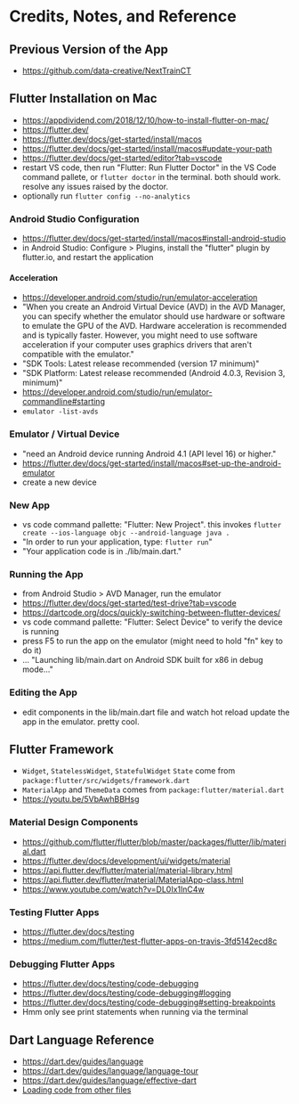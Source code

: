 # Credits, Notes, and Reference

## Previous Version of the App

  + https://github.com/data-creative/NextTrainCT

## Flutter Installation on Mac

  + https://appdividend.com/2018/12/10/how-to-install-flutter-on-mac/
  + https://flutter.dev/
  + https://flutter.dev/docs/get-started/install/macos
  + https://flutter.dev/docs/get-started/install/macos#update-your-path
  + https://flutter.dev/docs/get-started/editor?tab=vscode
  + restart VS code, then run "Flutter: Run Flutter Doctor" in the VS Code command pallete, or `flutter doctor` in the terminal. both should work. resolve any issues raised by the doctor.
  + optionally run `flutter config --no-analytics`

### Android Studio Configuration

  + https://flutter.dev/docs/get-started/install/macos#install-android-studio
  + in Android Studio: Configure > Plugins, install the "flutter" plugin by flutter.io, and restart the application

#### Acceleration

  + https://developer.android.com/studio/run/emulator-acceleration
  + "When you create an Android Virtual Device (AVD) in the AVD Manager, you can specify whether the emulator should use hardware or software to emulate the GPU of the AVD. Hardware acceleration is recommended and is typically faster. However, you might need to use software acceleration if your computer uses graphics drivers that aren't compatible with the emulator."
  + "SDK Tools: Latest release recommended (version 17 minimum)"
  + "SDK Platform: Latest release recommended (Android 4.0.3, Revision 3, minimum)"
  + https://developer.android.com/studio/run/emulator-commandline#starting
  + `emulator -list-avds`

### Emulator / Virtual Device

  + "need an Android device running Android 4.1 (API level 16) or higher."
  + https://flutter.dev/docs/get-started/install/macos#set-up-the-android-emulator
  + create a new device

### New App

  + vs code command pallette: "Flutter: New Project". this invokes `flutter create --ios-language objc --android-language java .`
  + "In order to run your application, type: `flutter run`"
  + "Your application code is in ./lib/main.dart."

### Running the App

  + from Android Studio > AVD Manager, run the emulator
  + https://flutter.dev/docs/get-started/test-drive?tab=vscode
  + https://dartcode.org/docs/quickly-switching-between-flutter-devices/
  + vs code command pallette: "Flutter: Select Device" to verify the device is running
  + press F5 to run the app on the emulator (might need to hold "fn" key to do it)
  + ... "Launching lib/main.dart on Android SDK built for x86 in debug mode..."

### Editing the App

  + edit components in the lib/main.dart file and watch hot reload update the app in the emulator. pretty cool.

## Flutter Framework

  + `Widget`, `StatelessWidget`, `StatefulWidget` `State` come from `package:flutter/src/widgets/framework.dart`
  + `MaterialApp` and `ThemeData` comes from `package:flutter/material.dart`
  + https://youtu.be/5VbAwhBBHsg

### Material Design Components

  + https://github.com/flutter/flutter/blob/master/packages/flutter/lib/material.dart
  + https://flutter.dev/docs/development/ui/widgets/material
  + https://api.flutter.dev/flutter/material/material-library.html
  + https://api.flutter.dev/flutter/material/MaterialApp-class.html
  + https://www.youtube.com/watch?v=DL0Ix1lnC4w

### Testing Flutter Apps

  + https://flutter.dev/docs/testing
  + https://medium.com/flutter/test-flutter-apps-on-travis-3fd5142ecd8c

### Debugging Flutter Apps

  + https://flutter.dev/docs/testing/code-debugging
  + https://flutter.dev/docs/testing/code-debugging#logging
  + https://flutter.dev/docs/testing/code-debugging#setting-breakpoints
  + Hmm only see print statements when running via the terminal

## Dart Language Reference

  + https://dart.dev/guides/language
  + https://dart.dev/guides/language/language-tour
  + https://dart.dev/guides/language/effective-dart
  + [Loading code from other files](https://stackoverflow.com/a/48875430/670433)
